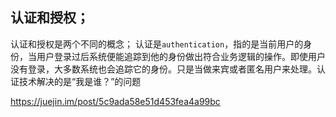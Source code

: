 ## 认证和授权；
认证和授权是两个不同的概念；
认证是`authentication`，指的是当前用户的身份，当用户登录过后系统便能追踪到他的身份做出符合业务逻辑的操作。即使用户没有登录，大多数系统也会追踪它的身份。只是当做来宾或者匿名用户来处理。认证技术解决的是“我是谁？”的问题

https://juejin.im/post/5c9ada58e51d453fea4a99bc